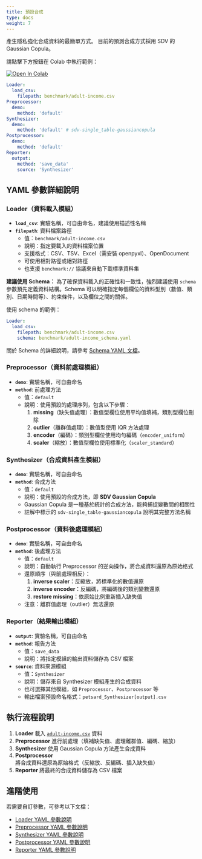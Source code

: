 ```yaml
---
title: 預設合成
type: docs
weight: 7
---
```


產生隱私強化合成資料的最簡單方式。
目前的預測合成方式採用 SDV 的 Gaussian Copula。

請點擊下方按鈕在 Colab 中執行範例：

[![Open In Colab](https://colab.research.google.com/assets/colab-badge.svg)](https://colab.research.google.com/github/nics-dp/petsard/blob/main/demo/getting-started/default-synthesis.ipynb)

```yaml
Loader:
  load_csv:
    filepath: benchmark/adult-income.csv
Preprocessor:
  demo:
    method: 'default'
Synthesizer:
  demo:
    method: 'default' # sdv-single_table-gaussiancopula
Postprocessor:
  demo:
    method: 'default'
Reporter:
  output:
    method: 'save_data'
    source: 'Synthesizer'
```

## YAML 參數詳細說明

### Loader（資料載入模組）

- **`load_csv`**: 實驗名稱，可自由命名，建議使用描述性名稱
- **`filepath`**: 資料檔案路徑
  - 值：`benchmark/adult-income.csv`
  - 說明：指定要載入的資料檔案位置
  - 支援格式：CSV、TSV、Excel（需安裝 openpyxl）、OpenDocument
  - 可使用相對路徑或絕對路徑
  - 也支援 `benchmark://` 協議來自動下載標準資料集

**建議使用 Schema：**
為了確保資料載入的正確性和一致性，強烈建議使用 `schema` 參數預先定義資料結構。Schema 可以明確指定每個欄位的資料型別（數值、類別、日期時間等）、約束條件，以及欄位之間的關係。

使用 schema 的範例：
```yaml
Loader:
  load_csv:
    filepath: benchmark/adult-income.csv
    schema: benchmark/adult-income_schema.yaml
```

關於 Schema 的詳細說明，請參考 [Schema YAML 文檔](../../petsard-yaml/loader-yaml/#schema-yaml)。

### Preprocessor（資料前處理模組）

- **`demo`**: 實驗名稱，可自由命名
- **`method`**: 前處理方法
  - 值：`default`
  - 說明：使用預設的處理序列，包含以下步驟：
    1. **missing**（缺失值處理）：數值型欄位使用平均值填補，類別型欄位刪除
    2. **outlier**（離群值處理）：數值型使用 IQR 方法處理
    3. **encoder**（編碼）：類別型欄位使用均勻編碼（`encoder_uniform`）
    4. **scaler**（縮放）：數值型欄位使用標準化（`scaler_standard`）

### Synthesizer（合成資料產生模組）

- **`demo`**: 實驗名稱，可自由命名
- **`method`**: 合成方法
  - 值：`default`
  - 說明：使用預設的合成方法，即 **SDV Gaussian Copula**
  - Gaussian Copula 是一種基於統計的合成方法，能夠捕捉變數間的相關性
  - 註解中標示的 `sdv-single_table-gaussiancopula` 說明其完整方法名稱

### Postprocessor（資料後處理模組）

- **`demo`**: 實驗名稱，可自由命名
- **`method`**: 後處理方法
  - 值：`default`
  - 說明：自動執行 Preprocessor 的逆向操作，將合成資料還原為原始格式
  - 還原順序（與前處理相反）：
    1. **inverse scaler**：反縮放，將標準化的數值還原
    2. **inverse encoder**：反編碼，將編碼後的類別變數還原
    3. **restore missing**：依原始比例重新插入缺失值
  - 注意：離群值處理（outlier）無法還原

### Reporter（結果輸出模組）

- **`output`**: 實驗名稱，可自由命名
- **`method`**: 報告方法
  - 值：`save_data`
  - 說明：將指定模組的輸出資料儲存為 CSV 檔案
- **`source`**: 資料來源模組
  - 值：`Synthesizer`
  - 說明：儲存來自 Synthesizer 模組產生的合成資料
  - 也可選擇其他模組，如 `Preprocessor`、`Postprocessor` 等
  - 輸出檔案預設命名格式：`petsard_Synthesizer[output].csv`

## 執行流程說明

1. **Loader** 載入 [`adult-income.csv`](benchmark/adult-income.csv) 資料
2. **Preprocessor** 進行前處理（填補缺失值、處理離群值、編碼、縮放）
3. **Synthesizer** 使用 Gaussian Copula 方法產生合成資料
4. **Postprocessor** 將合成資料還原為原始格式（反縮放、反編碼、插入缺失值）
5. **Reporter** 將最終的合成資料儲存為 CSV 檔案

## 進階使用

若需要自訂參數，可參考以下文檔：

- [Loader YAML 參數說明](../../petsard-yaml/loader-yaml/)
- [Preprocessor YAML 參數說明](../../petsard-yaml/preprocessor-yaml/)
- [Synthesizer YAML 參數說明](../../petsard-yaml/synthesizer-yaml/)
- [Postprocessor YAML 參數說明](../../petsard-yaml/postprocessor-yaml/)
- [Reporter YAML 參數說明](../../petsard-yaml/reporter-yaml/)